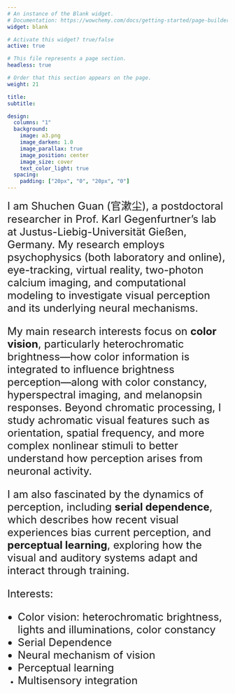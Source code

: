 ```yaml
---
# An instance of the Blank widget.
# Documentation: https://wowchemy.com/docs/getting-started/page-builder/
widget: blank

# Activate this widget? true/false
active: true

# This file represents a page section.
headless: true

# Order that this section appears on the page.
weight: 21

title: 
subtitle:

design:
  columns: "1"
  background:
    image: a3.png
    image_darken: 1.0
    image_parallax: true
    image_position: center
    image_size: cover
    text_color_light: true
  spacing:
    padding: ["20px", "0", "20px", "0"]
---
```


<font size=5> I am Shuchen Guan (官漱尘), a postdoctoral researcher in Prof. Karl Gegenfurtner’s lab at Justus-Liebig-Universität Gießen, Germany. My research employs psychophysics (both laboratory and online), eye-tracking, virtual reality, two-photon calcium imaging, and computational modeling to investigate visual perception and its underlying neural mechanisms.

My main research interests focus on **color vision**, particularly heterochromatic brightness—how color information is integrated to influence brightness perception—along with color constancy, hyperspectral imaging, and melanopsin responses. Beyond chromatic processing, I study achromatic visual features such as orientation, spatial frequency, and more complex nonlinear stimuli to better understand how perception arises from neuronal activity.

I am also fascinated by the dynamics of perception, including **serial dependence**, which describes how recent visual experiences bias current perception, and **perceptual learning**, exploring how the visual and auditory systems adapt and interact through training.
 

Interests:
- Color vision: heterochromatic brightness, lights and illuminations, color constancy
- Serial Dependence
- Neural mechanism of vision
- Perceptual learning
- Multisensory integration </font>
